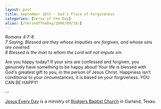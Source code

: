 ```yaml
---
layout: post
title: September 18th - God's Place of Forgiveness
categories: [Verse of the Day]
alias: [/VerseOfTheDay/2008/09/18/]
---
```


_Romans 4:7-8  
7 Saying, Blessed are they whose iniquities are forgiven, and whose
sins are covered.  
8 Blessed is the man to whom the Lord will not impute sin._

Are you happy today? If your sins are confessed and forgiven, you
genuinely have something to be happy about! Your life is blessed with
God's greatest gift to you, in the person of Jesus Christ. Happiness
isn't conditional to your circumstances, it is based on your
forgiveness. YOU CAN BE HAPPY!

 --

<a href=http://jesuseveryday.net>Jesus Every Day</a> is a ministry of <a href=http://rodgersbaptist.net>Rodgers Baptist Church</a> in Garland, Texas.
